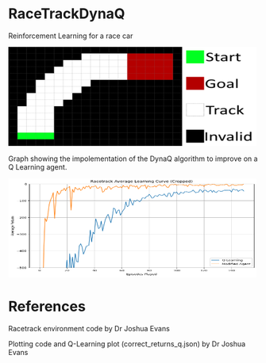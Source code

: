 # RaceTrackDynaQ
Reinforcement Learning for a race car

<img src="Images/track.png" alt="alt text" width="500" height="200">

Graph showing the impolementation of the DynaQ algorithm to improve on a Q Learning agent.

<img src="Images/ResultsGraph.png" alt="alt text" width="500" height="200">


# References

Racetrack environment code by Dr Joshua Evans

Plotting code and Q-Learning plot (correct_returns_q.json) by Dr Joshua Evans 

